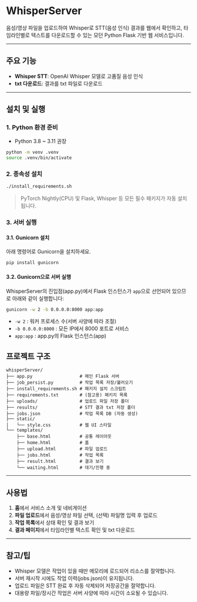 # WhisperServer

음성/영상 파일을 업로드하여 Whisper로 STT(음성 인식) 결과를 웹에서 확인하고, 타임라인별로 텍스트를 다운로드할 수 있는 모던 Python Flask 기반 웹 서비스입니다.

---

## 주요 기능
- **Whisper STT**: OpenAI Whisper 모델로 고품질 음성 인식
- **txt 다운로드**: 결과를 txt 파일로 다운로드

---

## 설치 및 실행

### 1. Python 환경 준비
- Python 3.8 ~ 3.11 권장

```bash
python -m venv .venv
source .venv/bin/activate
```

### 2. 종속성 설치

```bash
./install_requirements.sh
```

> PyTorch Nightly(CPU) 및 Flask, Whisper 등 모든 필수 패키지가 자동 설치됩니다.

### 3. 서버 실행

#### 3.1. Gunicorn 설치

아래 명령어로 Gunicorn을 설치하세요.

```bash
pip install gunicorn
```

#### 3.2. Gunicorn으로 서버 실행

WhisperServer의 진입점(app.py)에서 Flask 인스턴스가 `app`으로 선언되어 있으므로 아래와 같이 실행합니다:

```bash
gunicorn -w 2 -b 0.0.0.0:8000 app:app
```

- `-w 2` : 워커 프로세스 수(서버 사양에 따라 조절)
- `-b 0.0.0.0:8000` : 모든 IP에서 8000 포트로 서비스
- `app:app` : app.py의 Flask 인스턴스(app)

## 프로젝트 구조

```
whisperServer/
├── app.py                  # 메인 Flask 서버
├── job_persist.py          # 작업 목록 저장/불러오기
├── install_requirements.sh # 패키지 설치 스크립트
├── requirements.txt        # (참고용) 패키지 목록
├── uploads/                # 업로드 파일 저장 폴더
├── results/                # STT 결과 txt 저장 폴더
├── jobs.json               # 작업 목록 DB (자동 생성)
├── static/
│   └── style.css           # 웹 UI 스타일
└── templates/
    ├── base.html           # 공통 레이아웃
    ├── home.html           # 홈
    ├── upload.html         # 파일 업로드
    ├── jobs.html           # 작업 목록
    ├── result.html         # 결과 보기
    └── waiting.html        # 대기/진행 중
```

---

## 사용법
1. **홈**에서 서비스 소개 및 네비게이션
2. **파일 업로드**에서 음성/영상 파일 선택, (선택) 파일명 입력 후 업로드
3. **작업 목록**에서 상태 확인 및 결과 보기
4. **결과 페이지**에서 타임라인별 텍스트 확인 및 txt 다운로드

---

## 참고/팁
- Whisper 모델은 작업이 있을 때만 메모리에 로드되어 리소스를 절약합니다.
- 서버 재시작 시에도 작업 이력(jobs.json)이 유지됩니다.
- 업로드 파일은 STT 완료 후 자동 삭제되어 저장공간을 절약합니다.
- 대용량 파일/장시간 작업은 서버 사양에 따라 시간이 소요될 수 있습니다.